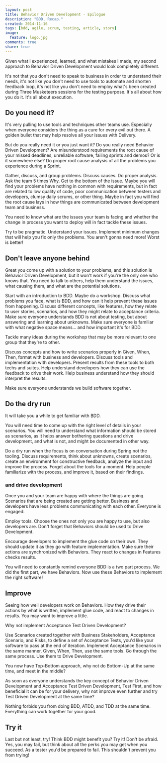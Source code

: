 ```yaml
---
layout: post
title: Behavior Driven Development - Epilogue
description: "BDD, Recap."
created: 2014-11-16
tags: [bdd, agile, scrum, testing, article, story]
image:
  feature: logo.jpg
comments: true
share: true
---
```


Given what I experienced, learned, and what mistakes I made, my second approach to Behavior Driven Development would look completely different.

It's not that you don't need to speak to business in order to understand their needs, it's not like you don't need to use tools to automate and shorten feedback loop, it's not like you don't need to employ what's been created during Three Musketeers sessions for the testing purpose. It's all about how you do it. It's all about execution.

## Do you need it?

It's very pulling to use tools and techniques other teams use. Especially when everyone considers the thing as a cure for every evil out there. A golden bullet that may help resolve all your issues with Delivery.

But do you really need it or you just want it? Do you really need Behavior Driven Development? Are misunderstood requirements the root cause of your missed deadlines, unreliable software, failing sprints and demos? Or is it somewhere else? Do proper root cause analysis of all the problems you experience during a Sprint.

Gather, discuss, and group problems. Discuss causes. Do proper analysis. Ask the team 5 times Why. Get to the bottom of the issue. Maybe you will find your problems have nothing in common with requirements, but in fact are related to low quality of code, poor communication between testers and developers, clumsy daily scrums, or other thing. Maybe in fact you will find the root cause lays in how things are communicated between development team and business.

You need to know what are the issues your team is facing and whether the change in process you want to deploy will in fact tackle these issues.

Try to be pragmatic. Understand your issues. Implement minimum changes that will help you fix only the problems. You aren't gonna need more! Worst is better!

## Don't leave anyone behind

Great you come up with a solution to your problems, and this solution is Behavior Driven Development, but it won't work if you're the only one who knows that. You need to talk to others, help them understand the issues, what causing them, and what are the potential solutions.

Start with an introduction to BDD. Maybe do a workshop. Discuss what problems you face, what is BDD, and how can it help prevent these issues from happening. Discuss different concepts, like features, how they relate to user stories, scenarios, and how they might relate to acceptance criteria. Make sure everyone understands BDD is not about testing, but about answering and learning about unknowns. Make sure everyone is familiar with what negative space means... and how important it's for BDD.

Tackle many ideas during the workshop that may be more relevant to one group that they're to other.

Discuss concepts and how to write scenarios properly in Given, When, Then, format with business and developers. Discuss tools and implementation with developers. Present results from these tools to both techs and suites. Help understand developers how they can use the feedback to drive their work. Help business understand how they should interpret the results.

Make sure everyone understands we build software together.

## Do the dry run

It will take you a while to get familiar with BDD.

You will need time to come up with the right level of details in your scenarios. You will need to understand what information should be stored as scenarios, as it helps answer bothering questions and drive development, and what is not, and might be documented in other way.

Do a dry run when the focus is on conversation during Spring not the tooling. Discuss requirements, think about unknowns, create scenarios, create an environment for constructive feedback, analyze the input and improve the process. Forget about the tools for a moment. Help people familiarize with the process, and improve it, based on their findings.

### and drive development

Once you and your team are happy with where the things are going. Scenarios that are being created are getting better. Business and developers have less problems communicating with each other. Everyone is engaged.

Employ tools. Choose the ones not only you are happy to use, but also developers are. Don't forget that Behaviors should be used to Drive Development.

Encourage developers to implement the glue code on their own. They should update it as they go with feature implementation. Make sure their actions are synchronized with Behaviors. They react to changes in Features checks results.

You will need to constantly remind everyone BDD is a two part process. We did the first part, we have Behaviors. Now use these Behaviors to implement the right software!

## Improve

Seeing how well developers work on Behaviors. How they drive their actions by what is written, implement glue code, and react to changes in results. You may want to improve a little.

Why not implement Acceptance Test Driven Development?

Use Scenarios created together with Business Stakeholders, Acceptance Scenario, and Risks, to define a set of Acceptance Tests, you'd like your software to pass at the end of iteration. Implement Acceptance Scenarios in the same manner, Given, When, Then, use the same tools. Go through the same process. Use them to Drive Development.

You now have Top-Bottom approach, why not do Bottom-Up at the same time, and meet in the middle?

As soon as everyone understands the key concept of Behavior Driven Development and Acceptance Test Driven Development, Test First, and how beneficial it can be for your delivery, why not improve even further and try Test Driven Development at the same time?

Nothing forbids you from doing BDD, ATDD, and TDD at the same time. Everything can work together for your good.

## Try it

Last but not least, try! Think BDD might benefit you? Try it! Don't be afraid. Yes, you may fail, but think about all the perks you may get when you succeed. As a tester you'd be prepared to fail. This shouldn't prevent you from trying!
